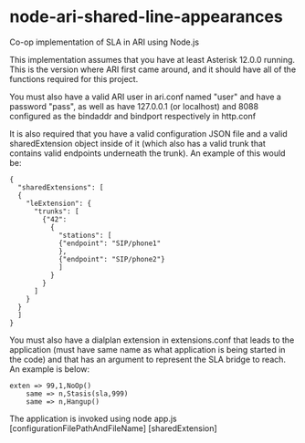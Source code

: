 # node-ari-shared-line-appearances
Co-op implementation of SLA in ARI using Node.js

This implementation assumes that you have at least Asterisk 12.0.0 running. This is the version where ARI first came around, and it should have all of the functions required for this project.

You must also have a valid ARI user in ari.conf named "user" and have a password "pass", as well as have 127.0.0.1 (or localhost) and 8088 configured as the bindaddr and bindport respectively in http.conf

It is also required that you have a valid configuration JSON file and a valid sharedExtension object inside of it (which also has a valid trunk that contains valid endpoints underneath the trunk).  An example of this would be:

~~~~~~~~~~~~~~~~~~~~~~~~~~~~~~~~~~~~~~~~~~~~
{                                                                                
  "sharedExtensions": [                                                          
  {                                                                              
    "leExtension": {                                                             
      "trunks": [                                                                
        {"42":                                                                   
          {                                                                      
            "stations": [                                                        
            {"endpoint": "SIP/phone1"                                            
            },                                                                   
            {"endpoint": "SIP/phone2"}                                           
            ]                                                                    
          }                                                                      
        }                                                                        
      ]                                                                          
    }                                                                            
  }                                                                              
  ]                                                                              
}
~~~~~~~~~~~~~~~~~~~~~~~~~~~~~~~~~~~~~~~~~~~~

You must also have a dialplan extension in extensions.conf that leads to the application (must have same name as what application is being started in the code) and that has an argument to represent the SLA bridge to reach.  An example is below:

~~~~~~~~~~~~~~~~~~~~~~~~~~~~~~~~~
exten => 99,1,NoOp()                                                             
    same => n,Stasis(sla,999)                                                    
    same => n,Hangup()
~~~~~~~~~~~~~~~~~~~~~~~~~~~~~~~~~

The application is invoked using node app.js [configurationFilePathAndFileName] [sharedExtension]

